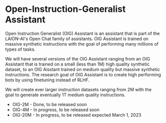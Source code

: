 # Open-Instruction-Generalist Assistant

Open Instruction Generalist (OIG) Assistant is an assistant that is part of the LAION-AI's Open Chat family of assistants.  OIG Assistant is trained on massive synthetic instructions with the goal of performing many millions of types of tasks. 

We will have several versions of the OIG Assistant ranging from an OIG Assistant that is trained on a small (less than 1M) high quality synthetic dataset, to an OIG Aisstant trained on medium quality but massive synthetic instructions. The research goal of OIG Assistant is to create high performing bots by using finetuning instead of RLHF.

We will create ever larger instruction datasets ranging from 2M with the goal to generate eventually 1T medium quality instructions. 
* OIG-2M - Done, to be released soon
* OIG-4M - In progress, to be released soon
* OIG-20M - In progress, to be released expected March 1, 2023
